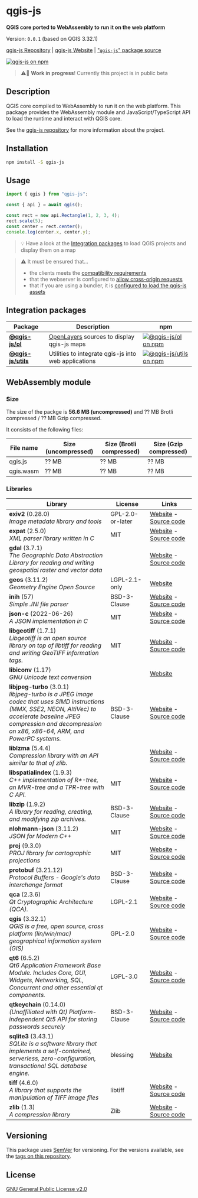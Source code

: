 # qgis-js

**QGIS core ported to WebAssembly to run it on the web platform**

Version: `0.0.1` (based on QGIS 3.32.1)

[qgis-js Repository](https://github.com/qgis/qgis-js) | [qgis-js Website](https://qgis.github.io/qgis-js) | ["`qgis-js`" package source](https://github.com/qgis/qgis-js/tree/main/packages/qgis-js)

[![qgis-js on npm](https://img.shields.io/npm/v/qgis-js)](https://www.npmjs.com/package/qgis-js)

> ⚠️🧪 **Work in progress**! Currently this project is in public beta

## Description

QGIS core compiled to WebAssembly to run it on the web platform. This package provides the WebAssembly module and JavaScript/TypeScript API to load the runtime and interact with QGIS core.

See the [qgis-js repository](https://github.com/qgis/qgis-js) for more information about the project.

## Installation

```bash
npm install -S qgis-js
```

## Usage

```js
import { qgis } from "qgis-js";

const { api } = await qgis();

const rect = new api.Rectangle(1, 2, 3, 4);
rect.scale(5);
const center = rect.center();
console.log(center.x, center.y);
```

> 💡 Have a look at the [Integration packages](#integration-packages) to load QGIS projects and display them on a map

> ⚠️ It must be ensured that...
>
> - the clients meets the [compatibility requirements](https://github.com/qgis/qgis-js/blob/main/docs/compatibility.md)
> - that the webserver is configured to [allow cross-origin requests](https://developer.mozilla.org/en-US/docs/Web/HTTP/CORS)
> - that if you are using a bundler, it is [configured to load the qgis-js assets](https://github.com/qgis/qgis-js/blob/main/docs/bundling.md)

## Integration packages

| Package                                                  | Description                                                           | npm                                                                                                                   |
| -------------------------------------------------------- | --------------------------------------------------------------------- | --------------------------------------------------------------------------------------------------------------------- |
| **[@qgis-js/ol](./packages/qgis-js-ol/README.md)**       | [OpenLayers](https://openlayers.org/) sources to display qgis-js maps | [![@qgis-js/ol on npm](https://img.shields.io/npm/v/@qgis-js/ol)](https://www.npmjs.com/package/@qgis-js/ol)          |
| **[@qgis-js/utils](./packages/qgis-js-utils/README.md)** | Utilities to integrate qgis-js into web applications                  | [![@qgis-js/utils on npm](https://img.shields.io/npm/v/@qgis-js/utils)](https://www.npmjs.com/package/@qgis-js/utils) |

## WebAssembly module

### Size

<!-- FIXME: Generate this -->

The size of the packge is **56.6 MB (uncompressed)** and ?? MB Brotli compressed / ?? MB Gzip compressed.

It consists of the following files:

| File name | Size (uncompressed) | Size (Brotli compressed) | Size (Gzip compressed) |
| --------- | ------------------- | ------------------------ | ---------------------- |
| qgis.js   | ?? MB               | ?? MB                    | ?? MB                  |
| qgis.wasm | ?? MB               | ?? MB                    | ?? MB                  |

### Libraries

<!--NOTE: this can be generated with "./qgis-js.ts libs -o markdown"-->

| Library                                                                                                                                                                                                                                                     | License          | Links                                                                                                                     |
| ----------------------------------------------------------------------------------------------------------------------------------------------------------------------------------------------------------------------------------------------------------- | ---------------- | ------------------------------------------------------------------------------------------------------------------------- |
| **exiv2** (0.28.0)<br /><div style="max-width:30em">_Image metadata library and tools_                                                                                                                                                                      | GPL-2.0-or-later | [Website](https://exiv2.org) - [Source code](https://github.com/Exiv2/exiv2)                                              |
| **expat** (2.5.0)<br /><div style="max-width:30em">_XML parser library written in C_                                                                                                                                                                        | MIT              | [Website](https://github.com/libexpat/libexpat) - [Source code](https://github.com/libexpat/libexpat)                     |
| **gdal** (3.7.1)<br /><div style="max-width:30em">_The Geographic Data Abstraction Library for reading and writing geospatial raster and vector data_                                                                                                       |                  | [Website](https://gdal.org) - [Source code](https://github.com/OSGeo/gdal)                                                |
| **geos** (3.11.2)<br /><div style="max-width:30em">_Geometry Engine Open Source_                                                                                                                                                                            | LGPL-2.1-only    | [Website](https://libgeos.org/)                                                                                           |
| **inih** (57)<br /><div style="max-width:30em">_Simple .INI file parser_                                                                                                                                                                                    | BSD-3-Clause     | [Website](https://github.com/benhoyt/inih) - [Source code](https://github.com/benhoyt/inih)                               |
| **json-c** (2022-06-26)<br /><div style="max-width:30em">_A JSON implementation in C_                                                                                                                                                                       | MIT              | [Website](https://github.com/json-c/json-c) - [Source code](https://github.com/json-c/json-c)                             |
| **libgeotiff** (1.7.1)<br /><div style="max-width:30em">_Libgeotiff is an open source library on top of libtiff for reading and writing GeoTIFF information tags._                                                                                          | MIT              | [Website](https://github.com/OSGeo/libgeotiff) - [Source code](https://github.com/OSGeo/libgeotiff)                       |
| **libiconv** (1.17)<br /><div style="max-width:30em">_GNU Unicode text conversion_                                                                                                                                                                          |                  | [Website](https://www.gnu.org/software/libiconv/)                                                                         |
| **libjpeg-turbo** (3.0.1)<br /><div style="max-width:30em">_libjpeg-turbo is a JPEG image codec that uses SIMD instructions (MMX, SSE2, NEON, AltiVec) to accelerate baseline JPEG compression and decompression on x86, x86-64, ARM, and PowerPC systems._ | BSD-3-Clause     | [Website](https://github.com/libjpeg-turbo/libjpeg-turbo) - [Source code](https://github.com/libjpeg-turbo/libjpeg-turbo) |
| **liblzma** (5.4.4)<br /><div style="max-width:30em">_Compression library with an API similar to that of zlib._                                                                                                                                             |                  | [Website](https://tukaani.org/xz/) - [Source code](https://github.com/tukaani-project/xz)                                 |
| **libspatialindex** (1.9.3)<br /><div style="max-width:30em">_C++ implementation of R\*-tree, an MVR-tree and a TPR-tree with C API._                                                                                                                       | MIT              | [Website](http://libspatialindex.github.com) - [Source code](https://github.com/libspatialindex/libspatialindex)          |
| **libzip** (1.9.2)<br /><div style="max-width:30em">_A library for reading, creating, and modifying zip archives._                                                                                                                                          | BSD-3-Clause     | [Website](https://github.com/nih-at/libzip) - [Source code](https://github.com/nih-at/libzip)                             |
| **nlohmann-json** (3.11.2)<br /><div style="max-width:30em">_JSON for Modern C++_                                                                                                                                                                           | MIT              | [Website](https://github.com/nlohmann/json) - [Source code](https://github.com/nlohmann/json)                             |
| **proj** (9.3.0)<br /><div style="max-width:30em">_PROJ library for cartographic projections_                                                                                                                                                               | MIT              | [Website](https://proj.org/) - [Source code](https://github.com/OSGeo/PROJ)                                               |
| **protobuf** (3.21.12)<br /><div style="max-width:30em">_Protocol Buffers - Google's data interchange format_                                                                                                                                               | BSD-3-Clause     | [Website](https://github.com/protocolbuffers/protobuf) - [Source code](https://github.com/protocolbuffers/protobuf)       |
| **qca** (2.3.6)<br /><div style="max-width:30em">_Qt Cryptographic Architecture (QCA)._                                                                                                                                                                     | LGPL-2.1         | [Website](https://userbase.kde.org/QCA) - [Source code](https://github.com/KDE/qca)                                       |
| **qgis** (3.32.1)<br /><div style="max-width:30em">_QGIS is a free, open source, cross platform (lin/win/mac) geographical information system (GIS)_                                                                                                        | GPL-2.0          | [Website](https://www.qgis.org/) - [Source code](https://github.com/qgis/QGIS)                                            |
| **qt6** (6.5.2)<br /><div style="max-width:30em">_Qt6 Application Framework Base Module. Includes Core, GUI, Widgets, Networking, SQL, Concurrent and other essential qt components._                                                                       | LGPL-3.0         | [Website](https://www.qt.io/) - [Source code](https://github.com/qt/qtbase)                                               |
| **qtkeychain** (0.14.0)<br /><div style="max-width:30em">_(Unaffiliated with Qt) Platform-independent Qt5 API for storing passwords securely_                                                                                                               | BSD-3-Clause     | [Website](https://github.com/frankosterfeld/qtkeychain) - [Source code](https://github.com/frankosterfeld/qtkeychain)     |
| **sqlite3** (3.43.1)<br /><div style="max-width:30em">_SQLite is a software library that implements a self-contained, serverless, zero-configuration, transactional SQL database engine._                                                                   | blessing         | [Website](https://sqlite.org/)                                                                                            |
| **tiff** (4.6.0)<br /><div style="max-width:30em">_A library that supports the manipulation of TIFF image files_                                                                                                                                            | libtiff          | [Website](https://libtiff.gitlab.io/libtiff/) - [Source code](https://gitlab.com/libtiff/libtiff)                         |
| **zlib** (1.3)<br /><div style="max-width:30em">_A compression library_                                                                                                                                                                                     | Zlib             | [Website](https://www.zlib.net/) - [Source code](https://github.com/madler/zlib)                                          |

## Versioning

This package uses [SemVer](http://semver.org/) for versioning. For the versions available, see the [tags on this repository](https://github.com/qgis/qgis-js/tags).

## License

[GNU General Public License v2.0](https://github.com/qgis/qgis-js/blob/main/LICENSE)
